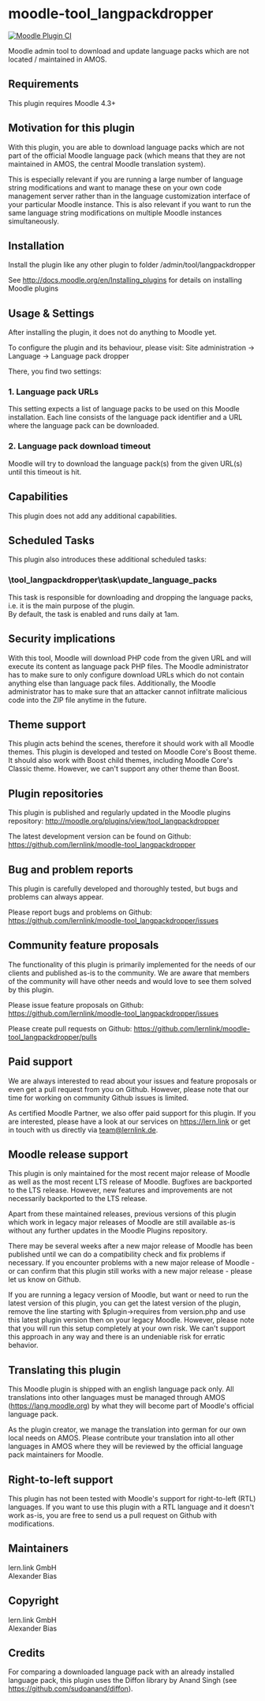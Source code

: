 moodle-tool_langpackdropper
===========================

[![Moodle Plugin CI](https://github.com/lernlink/moodle-tool_langpackdropper/actions/workflows/moodle-plugin-ci.yml/badge.svg?branch=MOODLE_403_STABLE)](https://github.com/lernlink/moodle-tool_langpackdropper/actions?query=workflow%3A%22Moodle+Plugin+CI%22+branch%3AMOODLE_403_STABLE)

Moodle admin tool to download and update language packs which are not located / maintained in AMOS.


Requirements
------------

This plugin requires Moodle 4.3+


Motivation for this plugin
--------------------------

With this plugin, you are able to download language packs which are not part of the official Moodle language pack (which means that they are not maintained in AMOS, the central Moodle translation system).

This is especially relevant if you are running a large number of language string modifications and want to manage these on your own code management server rather than in the language customization interface of your particular Moodle instance.
This is also relevant if you want to run the same language string modifications on multiple Moodle instances simultaneously.


Installation
------------

Install the plugin like any other plugin to folder
/admin/tool/langpackdropper

See http://docs.moodle.org/en/Installing_plugins for details on installing Moodle plugins


Usage & Settings
----------------

After installing the plugin, it does not do anything to Moodle yet.

To configure the plugin and its behaviour, please visit:
Site administration -> Language -> Language pack dropper

There, you find two settings:

### 1. Language pack URLs

This setting expects a list of language packs to be used on this Moodle installation. Each line consists of the language pack identifier and a URL where the language pack can be downloaded.

### 2. Language pack download timeout

Moodle will try to download the language pack(s) from the given URL(s) until this timeout is hit.


Capabilities
------------

This plugin does not add any additional capabilities.


Scheduled Tasks
---------------

This plugin also introduces these additional scheduled tasks:

### \tool_langpackdropper\task\update_language_packs

This task is responsible for downloading and dropping the language packs, i.e. it is the main purpose of the plugin.\
By default, the task is enabled and runs daily at 1am.


Security implications
---------------------

With this tool, Moodle will download PHP code from the given URL and will execute its content as language pack PHP files. The Moodle administrator has to make sure to only configure download URLs which do not contain anything else than language pack files. Additionally, the Moodle administrator has to make sure that an attacker cannot infiltrate malicious code into the ZIP file anytime in the future.


Theme support
-------------

This plugin acts behind the scenes, therefore it should work with all Moodle themes.
This plugin is developed and tested on Moodle Core's Boost theme.
It should also work with Boost child themes, including Moodle Core's Classic theme. However, we can't support any other theme than Boost.


Plugin repositories
-------------------

This plugin is published and regularly updated in the Moodle plugins repository:
http://moodle.org/plugins/view/tool_langpackdropper

The latest development version can be found on Github:
https://github.com/lernlink/moodle-tool_langpackdropper


Bug and problem reports
-----------------------

This plugin is carefully developed and thoroughly tested, but bugs and problems can always appear.

Please report bugs and problems on Github:
https://github.com/lernlink/moodle-tool_langpackdropper/issues


Community feature proposals
---------------------------

The functionality of this plugin is primarily implemented for the needs of our clients and published as-is to the community. We are aware that members of the community will have other needs and would love to see them solved by this plugin.

Please issue feature proposals on Github:
https://github.com/lernlink/moodle-tool_langpackdropper/issues

Please create pull requests on Github:
https://github.com/lernlink/moodle-tool_langpackdropper/pulls


Paid support
------------

We are always interested to read about your issues and feature proposals or even get a pull request from you on Github. However, please note that our time for working on community Github issues is limited.

As certified Moodle Partner, we also offer paid support for this plugin. If you are interested, please have a look at our services on https://lern.link or get in touch with us directly via team@lernlink.de.


Moodle release support
----------------------

This plugin is only maintained for the most recent major release of Moodle as well as the most recent LTS release of Moodle. Bugfixes are backported to the LTS release. However, new features and improvements are not necessarily backported to the LTS release.

Apart from these maintained releases, previous versions of this plugin which work in legacy major releases of Moodle are still available as-is without any further updates in the Moodle Plugins repository.

There may be several weeks after a new major release of Moodle has been published until we can do a compatibility check and fix problems if necessary. If you encounter problems with a new major release of Moodle - or can confirm that this plugin still works with a new major release - please let us know on Github.

If you are running a legacy version of Moodle, but want or need to run the latest version of this plugin, you can get the latest version of the plugin, remove the line starting with $plugin->requires from version.php and use this latest plugin version then on your legacy Moodle. However, please note that you will run this setup completely at your own risk. We can't support this approach in any way and there is an undeniable risk for erratic behavior.


Translating this plugin
-----------------------

This Moodle plugin is shipped with an english language pack only. All translations into other languages must be managed through AMOS (https://lang.moodle.org) by what they will become part of Moodle's official language pack.

As the plugin creator, we manage the translation into german for our own local needs on AMOS. Please contribute your translation into all other languages in AMOS where they will be reviewed by the official language pack maintainers for Moodle.


Right-to-left support
---------------------

This plugin has not been tested with Moodle's support for right-to-left (RTL) languages.
If you want to use this plugin with a RTL language and it doesn't work as-is, you are free to send us a pull request on Github with modifications.


Maintainers
-----------

lern.link GmbH\
Alexander Bias


Copyright
---------

lern.link GmbH\
Alexander Bias


Credits
-------
For comparing a downloaded language pack with an already installed language pack, this plugin uses the Diffon library by Anand Singh (see https://github.com/sudoanand/diffon).
